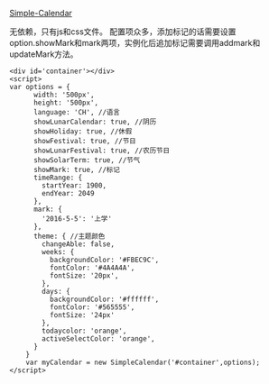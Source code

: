 [Simple-Calendar](https://github.com/Lixucheng/Simple-Calendar)

无依赖，只有js和css文件。 配置项众多，添加标记的话需要设置option.showMark和mark两项，实例化后追加标记需要调用addmark和updateMark方法。

```
<div id='container'></div>
<script>
var options = {
      width: '500px',
      height: '500px',
      language: 'CH', //语言
      showLunarCalendar: true, //阴历
      showHoliday: true, //休假
      showFestival: true, //节日
      showLunarFestival: true, //农历节日
      showSolarTerm: true, //节气
      showMark: true, //标记
      timeRange: {
        startYear: 1900,
        endYear: 2049
      },
      mark: {
        '2016-5-5': '上学'
      },
      theme: { //主题颜色
        changeAble: false,
        weeks: {
          backgroundColor: '#FBEC9C',
          fontColor: '#4A4A4A',
          fontSize: '20px',
        },
        days: {
          backgroundColor: '#ffffff',
          fontColor: '#565555',
          fontSize: '24px'
        },
        todaycolor: 'orange',
        activeSelectColor: 'orange',
      }
    }
    var myCalendar = new SimpleCalendar('#container',options);
</script>
```





